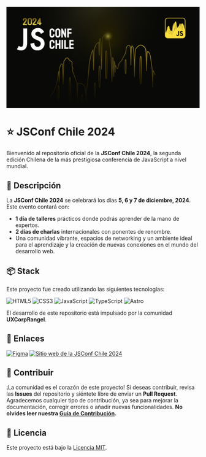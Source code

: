 ![Portada](./apps/jsconf/public/og/home.png)

# ⭐ JSConf Chile 2024

Bienvenido al repositorio oficial de la **JSConf Chile 2024**, la segunda edición Chilena de la más prestigiosa conferencia de JavaScript a nivel mundial.

## 💛 Descripción

La **JSConf Chile 2024** se celebrará los días **5, 6 y 7 de diciembre, 2024**. Este evento contará con:

- **1 día de talleres** prácticos donde podrás aprender de la mano de expertos.
- **2 días de charlas** internacionales con ponentes de renombre.
- Una comunidad vibrante, espacios de networking y un ambiente ideal para el aprendizaje y la creación de nuevas conexiones en el mundo del desarrollo web.

## 📦 Stack

Este proyecto fue creado utilizando las siguientes tecnologías:

![HTML5](https://img.shields.io/badge/html5-%23E34F26.svg?style=for-the-badge&logo=html5&logoColor=white) ![CSS3](https://img.shields.io/badge/css3-%231572B6.svg?style=for-the-badge&logo=css3&logoColor=white) ![JavaScript](https://img.shields.io/badge/javascript-%23323330.svg?style=for-the-badge&logo=javascript&logoColor=%23F7DF1E) ![TypeScript](https://img.shields.io/badge/typescript-%23007ACC.svg?style=for-the-badge&logo=typescript&logoColor=white) ![Astro](https://img.shields.io/badge/astro-%232C2052.svg?style=for-the-badge&logo=astro&logoColor=white)

El desarrollo de este repositorio está impulsado por la comunidad **UXCorpRangel**.

## 🔗 Enlaces

[![Figma](https://img.shields.io/badge/Figma-F24E1E?style=for-the-badge&logo=figma&logoColor=white)](<https://www.figma.com/design/d2N1dAGXytUaR9MdPMJyfJ/jsconf-(uxcorp)?node-id=0-1&node-type=canvas&t=Ublvjpj5a9NkMs3a-0>) [![Sitio web de la JSConf Chile 2024](https://img.shields.io/website?url=https%3A%2F%2Fjsconf.cl&style=for-the-badge)](https://jsconf.cl)

## 🤝 Contribuir

¡La comunidad es el corazón de este proyecto! Si deseas contribuir, revisa las **Issues** del repositorio y siéntete libre de enviar un **Pull Request**. Agradecemos cualquier tipo de contribución, ya sea para mejorar la documentación, corregir errores o añadir nuevas funcionalidades. **No olvides leer nuestra [Guía de Contribución](./CONTRIBUTING.md).**

## 📄 Licencia

Este proyecto está bajo la [Licencia MIT](LICENSE).